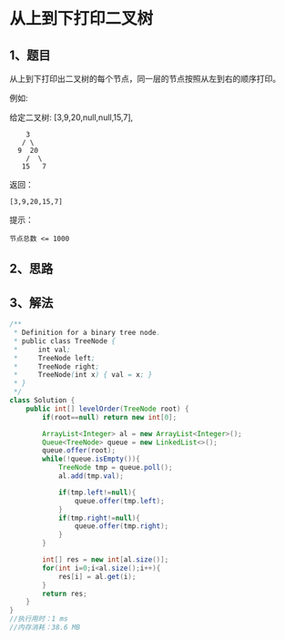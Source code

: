 # 从上到下打印二叉树

## 1、题目

从上到下打印出二叉树的每个节点，同一层的节点按照从左到右的顺序打印。

例如:

给定二叉树: [3,9,20,null,null,15,7],

	    3
	   / \
	  9  20
	    /  \
	   15   7

返回：

	[3,9,20,15,7]

提示：

	节点总数 <= 1000

## 2、思路



## 3、解法

```java
/**
 * Definition for a binary tree node.
 * public class TreeNode {
 *     int val;
 *     TreeNode left;
 *     TreeNode right;
 *     TreeNode(int x) { val = x; }
 * }
 */
class Solution {
    public int[] levelOrder(TreeNode root) {
        if(root==null) return new int[0];

        ArrayList<Integer> al = new ArrayList<Integer>();
        Queue<TreeNode> queue = new LinkedList<>();
        queue.offer(root);
        while(!queue.isEmpty()){
            TreeNode tmp = queue.poll();
            al.add(tmp.val);

            if(tmp.left!=null){
                queue.offer(tmp.left);
            }
            if(tmp.right!=null){
                queue.offer(tmp.right);
            }
        }

        int[] res = new int[al.size()]; 
        for(int i=0;i<al.size();i++){
            res[i] = al.get(i);
        }
        return res;
    }
}
//执行用时：1 ms
//内存消耗：38.6 MB
```